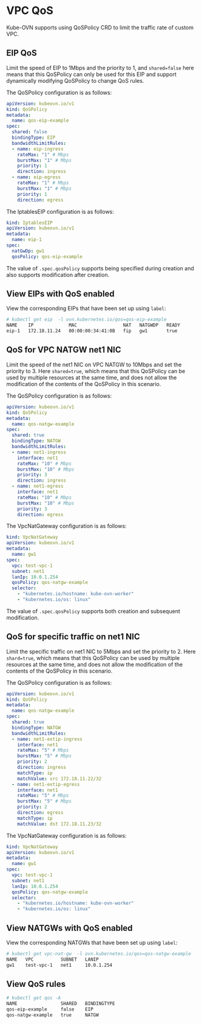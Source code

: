 # VPC QoS

Kube-OVN supports using QoSPolicy CRD to limit the traffic rate of custom VPC.

## EIP QoS

Limit the speed of EIP to 1Mbps and the priority to 1, and `shared=false` here means that this QoSPolicy can only be used for this EIP and support dynamically modifying QoSPolicy to change QoS rules.

The QoSPolicy configuration is as follows:

```yaml
apiVersion: kubeovn.io/v1
kind: QoSPolicy
metadata:
  name: qos-eip-example
spec:
  shared: false
  bindingType: EIP
  bandwidthLimitRules:
  - name: eip-ingress
    rateMax: "1" # Mbps
    burstMax: "1" # Mbps
    priority: 1
    direction: ingress
  - name: eip-egress
    rateMax: "1" # Mbps
    burstMax: "1" # Mbps
    priority: 1
    direction: egress
```

The IptablesEIP configuration is as follows:

```yaml
kind: IptablesEIP
apiVersion: kubeovn.io/v1
metadata:
  name: eip-1
spec:
  natGwDp: gw1
  qosPolicy: qos-eip-example
```

The value of `.spec.qosPolicy` supports being specified during creation and also supports modification after creation.

## View EIPs with QoS enabled

View the corresponding EIPs that have been set up using `label`:

```bash
# kubectl get eip  -l ovn.kubernetes.io/qos=qos-eip-example
NAME    IP             MAC                 NAT   NATGWDP   READY
eip-1   172.18.11.24   00:00:00:34:41:0B   fip   gw1       true
```

## QoS for VPC NATGW net1 NIC

Limit the speed of the net1 NIC on VPC NATGW to 10Mbps and set the priority to 3. Here `shared=true`, which means that this QoSPolicy can be used by multiple resources at the same time, and does not allow the modification of the contents of the QoSPolicy in this scenario.

The QoSPolicy configuration is as follows:

```yaml
apiVersion: kubeovn.io/v1
kind: QoSPolicy
metadata:
  name: qos-natgw-example
spec:
  shared: true
  bindingType: NATGW
  bandwidthLimitRules:
  - name: net1-ingress
    interface: net1
    rateMax: "10" # Mbps
    burstMax: "10" # Mbps
    priority: 3
    direction: ingress
  - name: net1-egress
    interface: net1
    rateMax: "10" # Mbps
    burstMax: "10" # Mbps
    priority: 3
    direction: egress
```

The VpcNatGateway configuration is as follows:

```yaml
kind: VpcNatGateway
apiVersion: kubeovn.io/v1
metadata:
  name: gw1
spec:
  vpc: test-vpc-1
  subnet: net1
  lanIp: 10.0.1.254
  qosPolicy: qos-natgw-example
  selector:
    - "kubernetes.io/hostname: kube-ovn-worker"
    - "kubernetes.io/os: linux"
```

The value of `.spec.qosPolicy` supports both creation and subsequent modification.

## QoS for specific traffic on net1 NIC

Limit the specific traffic on net1 NIC to 5Mbps and set the priority to 2. Here `shard=true`, which means that this QoSPolicy can be used by multiple resources at the same time, and does not allow the modification of the contents of the QoSPolicy in this scenario.

The QoSPolicy configuration is as follows:

```yaml
apiVersion: kubeovn.io/v1
kind: QoSPolicy
metadata:
  name: qos-natgw-example
spec:
  shared: true
  bindingType: NATGW
  bandwidthLimitRules:
  - name: net1-extip-ingress
    interface: net1
    rateMax: "5" # Mbps
    burstMax: "5" # Mbps
    priority: 2
    direction: ingress
    matchType: ip
    matchValue: src 172.18.11.22/32
  - name: net1-extip-egress
    interface: net1
    rateMax: "5" # Mbps
    burstMax: "5" # Mbps
    priority: 2
    direction: egress
    matchType: ip
    matchValue: dst 172.18.11.23/32
```

The VpcNatGateway configuration is as follows:

```yaml
kind: VpcNatGateway
apiVersion: kubeovn.io/v1
metadata:
  name: gw1
spec:
  vpc: test-vpc-1
  subnet: net1
  lanIp: 10.0.1.254
  qosPolicy: qos-natgw-example
  selector:
    - "kubernetes.io/hostname: kube-ovn-worker"
    - "kubernetes.io/os: linux"
```

## View NATGWs with QoS enabled

View the corresponding NATGWs that have been set up using `label`:

```bash
# kubectl get vpc-nat-gw  -l ovn.kubernetes.io/qos=qos-natgw-example
NAME   VPC          SUBNET   LANIP
gw1    test-vpc-1   net1     10.0.1.254
```

## View QoS rules

```bash
# kubectl get qos -A
NAME                SHARED   BINDINGTYPE
qos-eip-example     false    EIP
qos-natgw-example   true     NATGW
```
